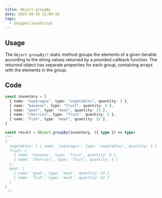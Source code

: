 ```yaml
---
title: Object.groupBy
date: 2025-09-26 21:04:18
tags:
  - Snippet/JavaScript
---
```


## Usage

The `Object.groupBy()` static method groups the elements of a given iterable according to the string values returned by a provided callback function. The returned object has separate properties for each group, containing arrays with the elements in the group.

## Code

```typescript
const inventory = [
  { name: "asparagus", type: "vegetables", quantity: 5 },
  { name: "bananas", type: "fruit", quantity: 0 },
  { name: "goat", type: "meat", quantity: 23 },
  { name: "cherries", type: "fruit", quantity: 5 },
  { name: "fish", type: "meat", quantity: 22 },
]

const result = Object.groupBy(inventory, ({ type }) => type)
/** 
{
  vegetables: [ { name: 'asparagus', type: 'vegetables', quantity: 5 } ],
  fruit: [
    { name: 'bananas', type: 'fruit', quantity: 0 },
    { name: 'cherries', type: 'fruit', quantity: 5 }
  ],
  meat: [
    { name: 'goat', type: 'meat', quantity: 23 },
    { name: 'fish', type: 'meat', quantity: 22 }
  ]
}
 */
```
